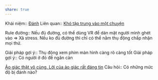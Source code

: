 ```yaml
---
share: true
---
```

Khái niệm:: [Đánh](../../T%E1%BB%AB%20%C4%91i%E1%BB%83n/Ti%C3%AAu%20c%E1%BB%B1c/%C4%90%C3%A1nh.md)
Liên quan:: [Khó tập trung vào một chuyện](../Th%E1%BA%A7n%20kinh,%20nh%E1%BA%ADn%20th%E1%BB%A9c/Kh%C3%B3%20t%E1%BA%ADp%20trung%20v%C3%A0o%20m%E1%BB%99t%20chuy%E1%BB%87n.md)

Rule đường:: Nếu đủ đường, có thể dùng VR để dán mặt người mình ghét vào => Xã stress. Nếu ko đủ đường thì chỉ có thể nằm thụ động chấp nhận mọi thứ.

Giải pháp gợi ý:: Thụ động xem phim màn hình càng rõ càng tốt
Giải pháp gợi ý:: Có người ở đó để ngăn cản 

[Ảo giác thật vô cùng. Lời của ảo giác rất đáng tin](./%E1%BA%A2o%20gi%C3%A1c%20th%E1%BA%ADt%20v%C3%B4%20c%C3%B9ng.%20L%E1%BB%9Di%20c%E1%BB%A7a%20%E1%BA%A3o%20gi%C3%A1c%20r%E1%BA%A5t%20%C4%91%C3%A1ng%20tin.md)
Câu hỏi:: Có những mức độ bị đánh nào?
